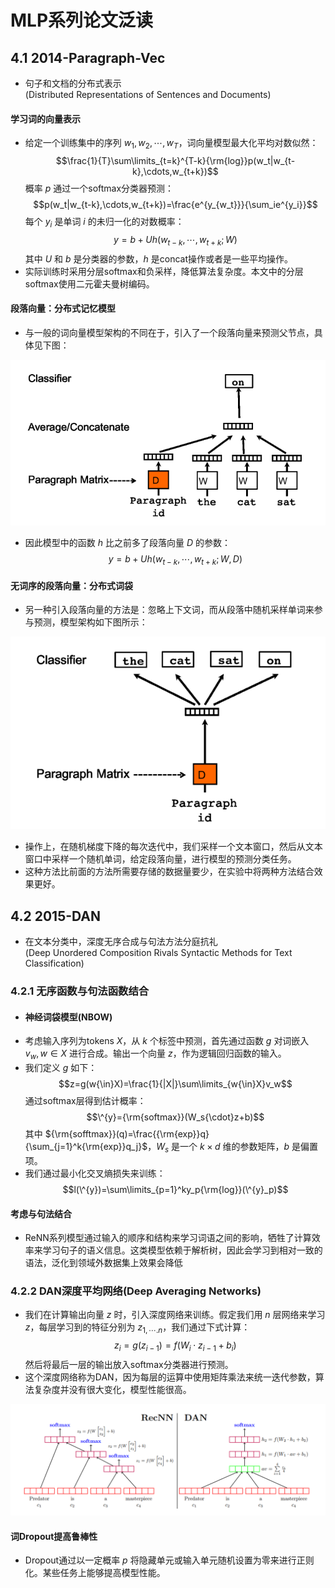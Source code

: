 # MLP系列论文泛读
## 4.1 2014-Paragraph-Vec
- 句子和文档的分布式表示</br>
(Distributed Representations of Sentences and Documents)

#### 学习词的向量表示
- 给定一个训练集中的序列 $w_1,w_2,\cdots,w_T$，词向量模型最大化平均对数似然：
$$\frac{1}{T}\sum\limits_{t=k}^{T-k}{\rm{log}}p(w_t|w_{t-k},\cdots,w_{t+k})$$
概率 $p$ 通过一个softmax分类器预测：
$$p(w_t|w_{t-k},\cdots,w_{t+k})=\frac{e^{y_{w_t}}}{\sum_ie^{y_i}}$$
每个 $y_i$ 是单词 $i$ 的未归一化的对数概率：
$$y=b+Uh(w_{t-k},\cdots,w_{t+k};W)$$
其中 $U$ 和 $b$ 是分类器的参数，$h$ 是concat操作或者是一些平均操作。
- 实际训练时采用分层softmax和负采样，降低算法复杂度。本文中的分层softmax使用二元霍夫曼树编码。

#### 段落向量：分布式记忆模型
- 与一般的词向量模型架构的不同在于，引入了一个段落向量来预测父节点，具体见下图：

![](./img/4.1.1paragraph-vec.png ':size=80%')
- 因此模型中的函数 $h$ 比之前多了段落向量 $D$ 的参数：
$$y=b+Uh(w_{t-k},\cdots,w_{t+k};W,D)$$

#### 无词序的段落向量：分布式词袋
- 另一种引入段落向量的方法是：忽略上下文词，而从段落中随机采样单词来参与预测，模型架构如下图所示：

![](./img/4.1.2paragraph-vec.png ':size=80%')
- 操作上，在随机梯度下降的每次迭代中，我们采样一个文本窗口，然后从文本窗口中采样一个随机单词，给定段落向量，进行模型的预测分类任务。
- 这种方法比前面的方法所需要存储的数据量要少，在实验中将两种方法结合效果更好。

## 4.2 2015-DAN
- 在文本分类中，深度无序合成与句法方法分庭抗礼</br>
(Deep Unordered Composition Rivals Syntactic Methods for Text Classification)

### 4.2.1 无序函数与句法函数结合
- #### 神经词袋模型(NBOW)
- 考虑输入序列为tokens $X$，从 $k$ 个标签中预测，首先通过函数 $g$ 对词嵌入 $v_w,w{\in}X$ 进行合成。输出一个向量 $z$，作为逻辑回归函数的输入。
- 我们定义 $g$ 如下：
$$z=g(w{\in}X)=\frac{1}{|X|}\sum\limits_{w{\in}X}v_w$$
通过softmax层得到估计概率：
$$\^{y}={\rm{softmax}}(W_s{\cdot}z+b)$$
其中 ${\rm{sofftmax}}(q)=\frac{{\rm{exp}}q}{\sum_{j=1}^k{\rm{exp}}q_j}$，$W_s$ 是一个 $k{\times}d$ 维的参数矩阵，$b$ 是偏置项。
- 我们通过最小化交叉熵损失来训练：
$$l(\^{y})=\sum\limits_{p=1}^ky_p{\rm{log}}(\^{y}_p)$$

#### 考虑与句法结合
- ReNN系列模型通过输入的顺序和结构来学习词语之间的影响，牺牲了计算效率来学习句子的语义信息。这类模型依赖于解析树，因此会学习到相对一致的语法，泛化到领域外数据集上效果会降低

### 4.2.2 DAN深度平均网络(Deep Averaging Networks)
- 我们在计算输出向量 $z$ 时，引入深度网络来训练。假定我们用 $n$ 层网络来学习 $z$，每层学习到的特征分别为 $z_{1,\cdots.n}$，我们通过下式计算：
$$z_i=g(z_{i-1})=f(W_i{\cdot}z_{i-1}+b_i)$$
然后将最后一层的输出放入softmax分类器进行预测。
- 这个深度网络称为DAN，因为每层的运算中使用矩阵乘法来统一迭代参数，算法复杂度并没有很大变化，模型性能很高。

![](./img/4.2.1DAN.png ':size=100%')
#### 词Dropout提高鲁棒性
- Dropout通过以一定概率 $p$ 将隐藏单元或输入单元随机设置为零来进行正则化。某些任务上能够提高模型性能。
